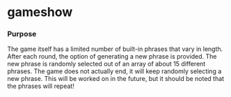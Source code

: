 # gameshow

### Purpose

The game itself has a limited number of built-in phrases that vary in length. After each round, the option of generating a new phrase is provided. The new phrase is randomly selected out of an array of about 15 different phrases. The game does not actually end, it will keep randomly selecting a new phrase. This will be worked on in the future, but it should be noted that the phrases will repeat! 
